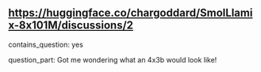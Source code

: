 ## https://huggingface.co/chargoddard/SmolLlamix-8x101M/discussions/2

contains_question: yes

question_part: Got me wondering what an 4x3b would look like!